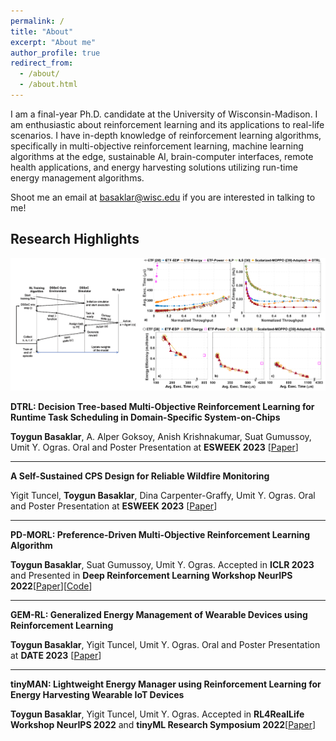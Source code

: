 ```yaml
---
permalink: /
title: "About"
excerpt: "About me"
author_profile: true
redirect_from: 
  - /about/
  - /about.html
---
```


<!-- This is the front page of a website that is powered by the [academicpages template](https://github.com/academicpages/academicpages.github.io) and hosted on GitHub pages. [GitHub pages](https://pages.github.com) is a free service in which websites are built and hosted from code and data stored in a GitHub repository, automatically updating when a new commit is made to the respository. This template was forked from the [Minimal Mistakes Jekyll Theme](https://mmistakes.github.io/minimal-mistakes/) created by Michael Rose, and then extended to support the kinds of content that academics have: publications, talks, teaching, a portfolio, blog posts, and a dynamically-generated CV. You can fork [this repository](https://github.com/academicpages/academicpages.github.io) right now, modify the configuration and markdown files, add your own PDFs and other content, and have your own site for free, with no ads! An older version of this template powers my own personal website at [stuartgeiger.com](http://stuartgeiger.com), which uses [this Github repository](https://github.com/staeiou/staeiou.github.io). -->
I am a final-year Ph.D. candidate at the University of Wisconsin-Madison. I am enthusiastic about reinforcement learning and its applications to real-life scenarios. I have in-depth knowledge of reinforcement learning algorithms, specifically in multi-objective reinforcement learning, machine learning algorithms at the edge, sustainable AI, brain-computer interfaces, remote health applications, and energy harvesting solutions utilizing run-time energy management algorithms.

Shoot me an email at [basaklar@wisc.edu](mailto:basaklar@wisc.edu) if you are interested in talking to me!

Research Highlights
------

![DTRL](/images/github_pic.png)

**DTRL: Decision Tree-based Multi-Objective Reinforcement Learning for Runtime Task Scheduling in Domain-Specific System-on-Chips**

**Toygun Basaklar**, A. Alper Goksoy, Anish Krishnakumar, Suat Gumussoy, Umit Y. Ogras. Oral and Poster Presentation at **ESWEEK 2023** [[Paper](https://dl.acm.org/doi/full/10.1145/3609108)] 

****

**A Self-Sustained CPS Design for Reliable Wildfire Monitoring**

Yigit Tuncel, **Toygun Basaklar**, Dina Carpenter-Graffy, Umit Y. Ogras. Oral and Poster Presentation at **ESWEEK 2023** [[Paper](https://dl.acm.org/doi/full/10.1145/3608100)]

****

**PD-MORL: Preference-Driven Multi-Objective Reinforcement Learning Algorithm**

**Toygun Basaklar**, Suat Gumussoy, Umit Y. Ogras. Accepted in **ICLR 2023** and Presented in **Deep Reinforcement Learning Workshop NeurIPS 2022**[[Paper](https://arxiv.org/abs/2208.07914)][[Code](https://github.com/tbasaklar/PDMORL-Preference-Driven-Multi-Objective-Reinforcement-Learning-Algorithm)]

****

**GEM-RL: Generalized Energy Management of Wearable Devices using Reinforcement Learning**

**Toygun Basaklar**, Yigit Tuncel, Umit Y. Ogras. Oral and Poster Presentation at **DATE 2023** [[Paper](https://ieeexplore.ieee.org/abstract/document/10137228)]

****

**tinyMAN: Lightweight Energy Manager using Reinforcement Learning for Energy Harvesting Wearable IoT Devices**

**Toygun Basaklar**, Yigit Tuncel, Umit Y. Ogras. Accepted in **RL4RealLife Workshop NeurIPS 2022** and **tinyML Research Symposium 2022**[[Paper](https://arxiv.org/abs/2202.09297)]
